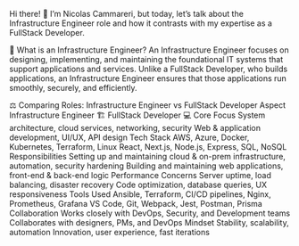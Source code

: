 Hi there! 👋
I’m Nicolas Cammareri, but today, let’s talk about the Infrastructure Engineer role and how it contrasts with my expertise as a FullStack Developer.

🔧 What is an Infrastructure Engineer?
An Infrastructure Engineer focuses on designing, implementing, and maintaining the foundational IT systems that support applications and services. Unlike a FullStack Developer, who builds applications, an Infrastructure Engineer ensures that those applications run smoothly, securely, and efficiently.

⚖️ Comparing Roles: Infrastructure Engineer vs FullStack Developer
Aspect	Infrastructure Engineer 🏗️	FullStack Developer 💻
Core Focus	System architecture, cloud services, networking, security	Web & application development, UI/UX, API design
Tech Stack	AWS, Azure, Docker, Kubernetes, Terraform, Linux	React, Next.js, Node.js, Express, SQL, NoSQL
Responsibilities	Setting up and maintaining cloud & on-prem infrastructure, automation, security hardening	Building and maintaining web applications, front-end & back-end logic
Performance Concerns	Server uptime, load balancing, disaster recovery	Code optimization, database queries, UX responsiveness
Tools Used	Ansible, Terraform, CI/CD pipelines, Nginx, Prometheus, Grafana	VS Code, Git, Webpack, Jest, Postman, Prisma
Collaboration	Works closely with DevOps, Security, and Development teams	Collaborates with designers, PMs, and DevOps
Mindset	Stability, scalability, automation	Innovation, user experience, fast iterations
